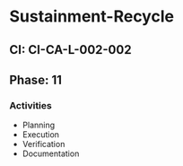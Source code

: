 # Sustainment-Recycle

## CI: CI-CA-L-002-002
## Phase: 11

### Activities
- Planning
- Execution
- Verification
- Documentation
